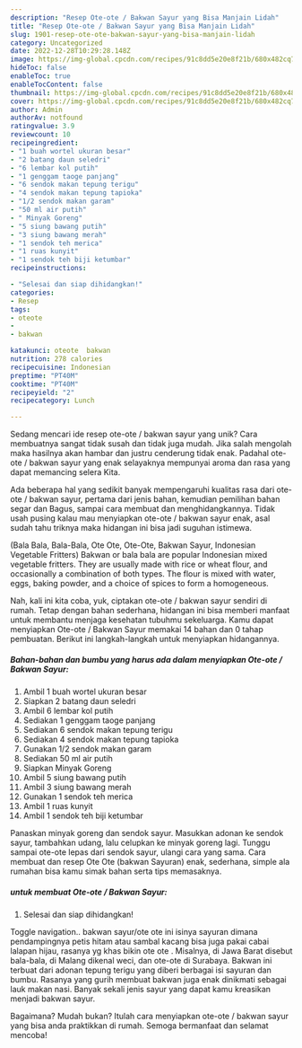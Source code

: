```yaml
---
description: "Resep Ote-ote / Bakwan Sayur yang Bisa Manjain Lidah"
title: "Resep Ote-ote / Bakwan Sayur yang Bisa Manjain Lidah"
slug: 1901-resep-ote-ote-bakwan-sayur-yang-bisa-manjain-lidah
category: Uncategorized
date: 2022-12-28T10:29:28.148Z
image: https://img-global.cpcdn.com/recipes/91c8dd5e20e8f21b/680x482cq70/ote-ote-bakwan-sayur-foto-resep-utama.jpg
hideToc: false
enableToc: true
enableTocContent: false
thumbnail: https://img-global.cpcdn.com/recipes/91c8dd5e20e8f21b/680x482cq70/ote-ote-bakwan-sayur-foto-resep-utama.jpg
cover: https://img-global.cpcdn.com/recipes/91c8dd5e20e8f21b/680x482cq70/ote-ote-bakwan-sayur-foto-resep-utama.jpg
author: Admin
authorAv: notfound
ratingvalue: 3.9
reviewcount: 10
recipeingredient:
- "1 buah wortel ukuran besar"
- "2 batang daun seledri"
- "6 lembar kol putih"
- "1 genggam taoge panjang"
- "6 sendok makan tepung terigu"
- "4 sendok makan tepung tapioka"
- "1/2 sendok makan garam"
- "50 ml air putih"
- " Minyak Goreng"
- "5 siung bawang putih"
- "3 siung bawang merah"
- "1 sendok teh merica"
- "1 ruas kunyit"
- "1 sendok teh biji ketumbar"
recipeinstructions:

- "Selesai dan siap dihidangkan!"
categories:
- Resep
tags:
- oteote
- 
- bakwan

katakunci: oteote  bakwan 
nutrition: 278 calories
recipecuisine: Indonesian
preptime: "PT40M"
cooktime: "PT40M"
recipeyield: "2"
recipecategory: Lunch

---
```





Sedang mencari ide resep ote-ote / bakwan sayur yang unik? Cara membuatnya sangat tidak susah dan tidak juga mudah. Jika salah mengolah maka hasilnya akan hambar dan justru cenderung tidak enak. Padahal ote-ote / bakwan sayur yang enak selayaknya mempunyai aroma dan rasa yang dapat memancing selera Kita.





Ada beberapa hal yang sedikit banyak mempengaruhi kualitas rasa dari ote-ote / bakwan sayur, pertama dari jenis bahan, kemudian pemilihan bahan segar dan Bagus, sampai cara membuat dan menghidangkannya. Tidak usah pusing kalau mau menyiapkan ote-ote / bakwan sayur enak,      asal sudah tahu triknya maka hidangan ini bisa jadi suguhan istimewa.














(Bala Bala, Bala-Bala, Ote Ote, Ote-Ote, Bakwan Sayur, Indonesian Vegetable Fritters) Bakwan or bala bala are popular Indonesian mixed vegetable fritters. They are usually made with rice or wheat flour, and occasionally a combination of both types. The flour is mixed with water, eggs, baking powder, and a choice of spices to form a homogeneous.






Nah, kali ini kita coba, yuk, ciptakan ote-ote / bakwan sayur sendiri di rumah. Tetap dengan bahan sederhana, hidangan ini bisa memberi manfaat untuk membantu menjaga kesehatan tubuhmu sekeluarga. Kamu dapat menyiapkan Ote-ote / Bakwan Sayur memakai 14 bahan dan 0 tahap pembuatan. Berikut ini langkah-langkah untuk menyiapkan hidangannya.

<!--inarticleads1-->

##### Bahan-bahan dan bumbu yang harus ada dalam menyiapkan Ote-ote / Bakwan Sayur:

1. Ambil 1 buah wortel ukuran besar
1. Siapkan 2 batang daun seledri
1. Ambil 6 lembar kol putih
1. Sediakan 1 genggam taoge panjang
1. Sediakan 6 sendok makan tepung terigu
1. Sediakan 4 sendok makan tepung tapioka
1. Gunakan 1/2 sendok makan garam
1. Sediakan 50 ml air putih
1. Siapkan  Minyak Goreng
1. Ambil 5 siung bawang putih
1. Ambil 3 siung bawang merah
1. Gunakan 1 sendok teh merica
1. Ambil 1 ruas kunyit
1. Ambil 1 sendok teh biji ketumbar


Panaskan minyak goreng dan sendok sayur. Masukkan adonan ke sendok sayur, tambahkan udang, lalu celupkan ke minyak goreng lagi. Tunggu sampai ote-ote lepas dari sendok sayur, ulangi cara yang sama. Cara membuat dan resep Ote Ote (bakwan Sayuran) enak, sederhana, simple ala rumahan bisa kamu simak bahan serta tips memasaknya. 

<!--inarticleads2-->

#####  untuk membuat Ote-ote / Bakwan Sayur:


1. Selesai dan siap dihidangkan!

Toggle navigation.. bakwan sayur/ote ote ini isinya sayuran dimana pendampingnya petis hitam atau sambal kacang bisa juga pakai cabai lalapan hijau, rasanya yg khas bikin ote ote . Misalnya, di Jawa Barat disebut bala-bala, di Malang dikenal weci, dan ote-ote di Surabaya. Bakwan ini terbuat dari adonan tepung terigu yang diberi berbagai isi sayuran dan bumbu. Rasanya yang gurih membuat bakwan juga enak dinikmati sebagai lauk makan nasi. Banyak sekali jenis sayur yang dapat kamu kreasikan menjadi bakwan sayur. 

Bagaimana? Mudah bukan? Itulah cara menyiapkan ote-ote / bakwan sayur yang bisa anda praktikkan di rumah. Semoga bermanfaat dan selamat mencoba!
